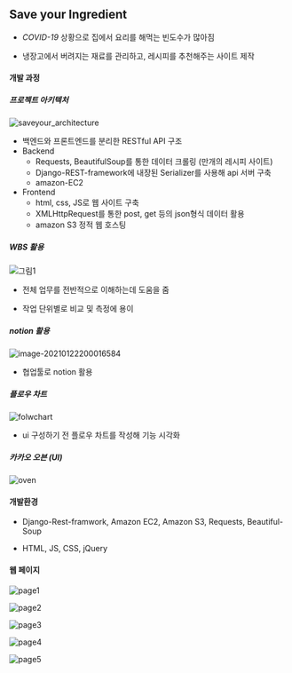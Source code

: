 ## Save your Ingredient

- *COVID-19* 상황으로 집에서 요리를 해먹는 빈도수가 많아짐

- 냉장고에서 버려지는 재료를 관리하고, 레시피를 추천해주는 사이트 제작



#### 개발 과정

##### 프로젝트 아키텍처

![saveyour_architecture](./images/saveyour_architecture.png)

- 백엔드와 프론트엔드를 분리한 RESTful API 구조
- Backend
  - Requests, BeautifulSoup를 통한 데이터 크롤링 (만개의 레시피 사이트)
  - Django-REST-framework에 내장된 Serializer를 사용해 api 서버 구축
  - amazon-EC2
- Frontend
  - html, css, JS로 웹 사이트 구축
  - XMLHttpRequest를 통한 post, get 등의 json형식 데이터 활용
  - amazon S3 정적 웹 호스팅



##### WBS 활용

![그림1](./images/그림1.png)

- 전체 업무를 전반적으로 이해하는데 도움을 줌

- 작업 단위별로 비교 및 측정에 용이



##### notion 활용

![image-20210122200016584](./images/image-20210122200016584.png)

- 협업툴로 notion 활용



##### 플로우 차트

![folwchart](./images/folwchart.png)

- ui 구성하기 전 플로우 차트를 작성해 기능 시각화



##### 카카오 오븐 (UI)

![oven](./images/oven.png)



#### 개발환경

- Django-Rest-framwork, Amazon EC2, Amazon S3, Requests, Beautiful-Soup

- HTML, JS, CSS, jQuery



#### 웹 페이지

![page1](./images/page1.png)

![page2](./images/page2.png)

![page3](./images/page3.png)

![page4](./images/page4.png)

![page5](./images/page5.png)

